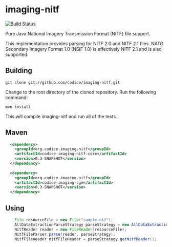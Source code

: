 imaging-nitf
============
[![Build Status](https://travis-ci.org/codice/imaging-nitf.svg?branch=master)](https://travis-ci.org/codice/imaging-nitf)

Pure Java National Imagery Transmission Format (NITF) file support.

This implementation provides parsing for NITF 2.0 and NITF 2.1 files.
NATO Secondary Imagery Format 1.0 (NSIF 1.0) is effectively NITF 2.1 and
is also supported.

## Building

```
git clone git://github.com/codice/imaging-nitf.git
```
Change to the root directory of the cloned repository. Run the following command:

```
mvn install
```

This will compile imaging-nitf and run all of the tests.

## Maven

```xml
  <dependency>
    <groupId>org.codice.imaging.nitf</groupId>
    <artifactId>codice-imaging-nitf-core</artifactId>
    <version>0.3-SNAPSHOT</version>
  </dependency>
  
  <dependency>
    <groupId>org.codice.imaging.nitf</groupId>
    <artifactId>codice-imaging-cgm</artifactId>
    <version>0.3-SNAPSHOT</version>
  </dependency>
```

## Using

```java
    File resourceFile = new File("sample.ntf");
    AllDataExtractionParseStrategy parseStrategy = new AllDataExtractionParseStrategy();
    NitfReader reader = new FileReader(resourceFile);
    NitfFileParser.parse(reader, parseStrategy);
    NitfFileHeader nitfFileHeader = parseStrategy.getNitfHeader();
```
